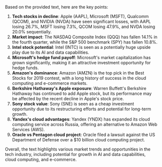 Based on the provided text, here are the key points:

1. **Tech stocks in decline**: Apple (AAPL), Microsoft (MSFT), Qualcomm (QCOM), and NVIDIA (NVDA) have seen significant losses, with AAPL losing 26.7%, MSFT losing 7.3%, QCOM losing 47.9%, and NVDA losing 20.0% sequentially.
2. **Market impact**: The NASDAQ Composite Index (QQQ) has fallen 14.1% in the fourth quarter, while the S&P 500 benchmark (SPY) has fallen 10.8%.
3. **Intel stock potential**: Intel (INTC) is seen as a potentially huge upside play due to its AI and data capabilities.
4. **Microsoft's hedge fund payoff**: Microsoft's market capitalization has grown significantly, making it an attractive investment opportunity for hedge funds.
5. **Amazon's dominance**: Amazon (AMZN) is the top pick in the Best Stocks for 2019 contest, with a long history of success in the cloud computing and e-commerce markets.
6. **Berkshire Hathaway's Apple exposure**: Warren Buffett's Berkshire Hathaway has continued to add Apple stock, but its performance may be affected by the recent decline in Apple's stock price.
7. **Sony stock value**: Sony (SNE) is seen as a cheap investment opportunity due to its restructuring efforts and potential for long-term growth.
8. **Yandex's cloud advantages**: Yandex (YNDX) has expanded its cloud computing service across Russia, offering an alternative to Amazon Web Services (AWS).
9. **Oracle vs Pentagon cloud project**: Oracle filed a lawsuit against the US Department of Defense over a $10 billion cloud computing project.

Overall, the text highlights various market trends and opportunities in the tech industry, including potential for growth in AI and data capabilities, cloud computing, and e-commerce.